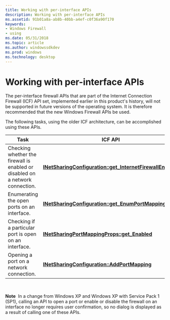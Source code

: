 ```yaml
---
title: Working with per-interface APIs
description: Working with per-interface APIs
ms.assetid: 91b01a8a-ab8b-40bb-a4ef-c0f36a90f170
keywords:
- Windows Firewall
- using
ms.date: 05/31/2018
ms.topic: article
ms.author: windowssdkdev
ms.prod: windows
ms.technology: desktop
---
```


# Working with per-interface APIs

The per-interface firewall APIs that are part of the Internet Connection Firewall (ICF) API set, implemented earlier in this product's history, will not be supported in future versions of the operating system. It is therefore recommended that the new Windows Firewall APIs be used.

The following tasks, using the older ICF architecture, can be accomplished using these APIs.



| Task                                                                          | ICF API                                                                                                                |
|-------------------------------------------------------------------------------|------------------------------------------------------------------------------------------------------------------------|
| Checking whether the firewall is enabled or disabled on a network connection. | [**INetSharingConfiguration::get\_InternetFirewallEnabled**](/windows/previous-versions/NetCon/nf-netcon-inetsharingconfiguration-get_internetfirewallenabled?branch=master) |
| Enumerating the open ports on an interface.                                   | [**INetSharingConfiguration::get\_EnumPortMappings**](/windows/previous-versions/NetCon/nf-netcon-inetsharingconfiguration-get_enumportmappings?branch=master)                   |
| Checking if a particular port is open on an interface.                        | [**INetSharingPortMappingProps::get\_Enabled**](/windows/previous-versions/NetCon/nf-netcon-inetsharingportmappingprops-get_enabled?branch=master)                           |
| Opening a port on a network connection.                                       | [**INetSharingConfiguration::AddPortMapping**](/windows/previous-versions/NetCon/nf-netcon-inetsharingconfiguration-addportmapping?branch=master)                            |



 

**Note**  In a change from Windows XP and Windows XP with Service Pack 1 (SP1), calling an API to open a port or enable or disable the firewall on an interface no longer requires user confirmation, so no dialog is displayed as a result of calling one of these APIs.

 

 




